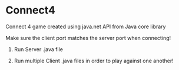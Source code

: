 # Connect4
Connect 4 game created using java.net API from Java core library

Make sure the client port matches the server port when connecting!

1) Run Server .java file

2) Run multiple Client .java files in order to play against one another!
